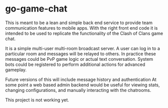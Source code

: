 go-game-chat
============

This is meant to be a lean and simple back end service to provide team communication features to mobile apps.  With the right front end code it is intended to be used to replicate the functionality of the Clash of Clans game chat.

It is a simple multi-user multi-room broadcast server. A user can log in to a particular room and messages will be relayed to others.  In practice these messages could be PvP game logic or actual text conversation. System bots could be registered to perform additional actions for advanced gameplay.

Future versions of this will include message history and authentication
At some point a web based admin backend would be useful for viewing stats, changing configurations, and manually interacting with the chatrooms.

This project is not working yet.
